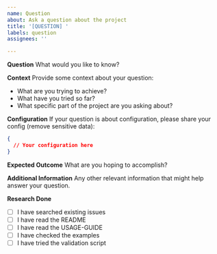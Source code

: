 ```yaml
---
name: Question
about: Ask a question about the project
title: '[QUESTION] '
labels: question
assignees: ''

---
```


**Question**
What would you like to know?

**Context**
Provide some context about your question:
- What are you trying to achieve?
- What have you tried so far?
- What specific part of the project are you asking about?

**Configuration**
If your question is about configuration, please share your config (remove sensitive data):
```json
{
  // Your configuration here
}
```

**Expected Outcome**
What are you hoping to accomplish?

**Additional Information**
Any other relevant information that might help answer your question.

**Research Done**
- [ ] I have searched existing issues
- [ ] I have read the README
- [ ] I have read the USAGE-GUIDE
- [ ] I have checked the examples
- [ ] I have tried the validation script
